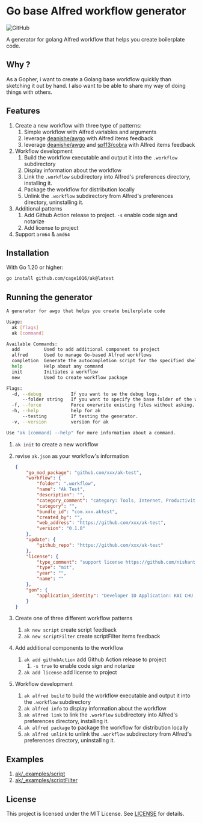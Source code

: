 # Go base Alfred workflow generator

![GitHub](https://img.shields.io/github/license/cage1016/ak)

A generator for golang Alfred workflow that helps you create boilerplate code.

## Why ?

As a Gopher, i want to create a Golang base workflow quickly than sketching it out by hand. I also want to be able to share my way of doing things with others.

## Features

1. Create a new workflow with three type of patterns:
   1. Simple workflow with Alfred variables and arguments
   2. leverage [deanishe/awgo](https://github.com/deanishe/awgo) with Alfred items feedback
   3. leverage [deanishe/awgo](https://github.com/deanishe/awgo) and [spf13/cobra](https://github.com/spf13/cobra) with Alfred items feedback
2. Workflow development
   1. Build the workflow executable and output it into the `.workflow` subdirectory
   2. Display information about the workflow
   3. Link the `.workflow` subdirectory into Alfred's preferences directory, installing it.
   4. Package the workflow for distribution locally
   5. Unlink the `.workflow` subdirectory from Alfred's preferences directory, uninstalling it.
3. Additional patterns
   1. Add Github Action release to project. `-s` enable code sign and notarize
   1. Add license to project
4. Support `arm64` & `amd64`

## Installation

With Go 1.20 or higher:

```bash
go install github.com/cage1016/ak@latest
```

## Running the generator

```bash
A generator for awgo that helps you create boilerplate code

Usage:
  ak [flags]
  ak [command]

Available Commands:
  add         Used to add additional component to project
  alfred      Used to manage Go-based Alfred workflows
  completion  Generate the autocompletion script for the specified shell
  help        Help about any command
  init        Initiates a workflow
  new         Used to create workflow package

Flags:
  -d, --debug           If you want to se the debug logs.
      --folder string   If you want to specify the base folder of the workflow.
  -f, --force           Force overwrite existing files without asking.
  -h, --help            help for ak
      --testing         If testing the generator.
  -v, --version         version for ak

Use "ak [command] --help" for more information about a command.
```

1. `ak init` to create a new workflow
2. revise `ak.json` as your workflow's information

    ```json
    {
        "go_mod_package": "github.com/xxx/ak-test",
        "workflow": {
            "folder": ".workflow",
            "name": "Ak Test",
            "description": "",
            "category_comment": "category: Tools, Internet, Productivity, Uncategorised",
            "category": "",
            "bundle_id": "com.xxx.aktest",
            "created_by": "",
            "web_address": "https://github.com/xxx/ak-test",
            "version": "0.1.0"
        },
        "update": {
            "github_repo": "https://github.com/xxx/ak-test"
        },
        "license": {
            "type_comment": "support license https://github.com/nishanths/license",
            "type": "mit",
            "year": "",
            "name": ""
        },
        "gon": {
            "application_identity": "Developer ID Application: KAI CHU CHUNG"
        }
    }    
    ```

4. Create one of three different workflow patterns 
   1. `ak new script` create script feedback
   2. `ak new scriptFilter` create scriptFilter items feedback 
5. Add additional components to the workflow
   1. `ak add githubAction` add Github Action release to project
      1. `-s true` to enable code sign and notarize
   2. `ak add license` add license to project
6. Workflow development
   1. `ak alfred build` to build the workflow executable and output it into the `.workflow` subdirectory
   2. `ak alfred info` to display information about the workflow
   3. `ak alfred link` to link the `.workflow` subdirectory into Alfred's preferences directory, installing it.
   4. `ak alfred package` to package the workflow for distribution locally
   5. `ak alfred unlink` to unlink the `.workflow` subdirectory from Alfred's preferences directory, uninstalling it.

## Examples

1. [ak/_examples/script](https://github.com/cage1016/ak/tree/master/_examples/script)
2. [ak/_examples/scriptFilter](https://github.com/cage1016/ak/tree/master/_examples/scriptFilter)

## License
This project is licensed under the MIT License. See [LICENSE](LICENSE) for details.